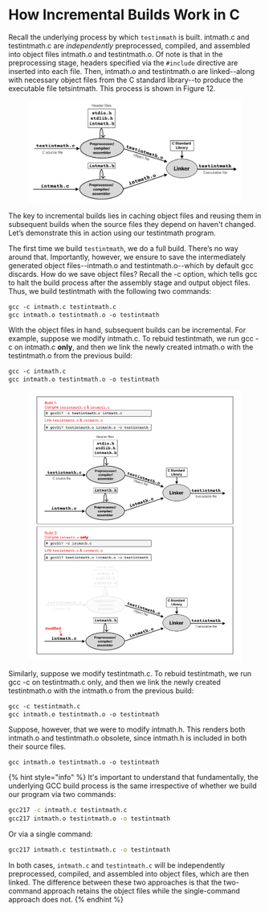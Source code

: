 # How Incremental Builds Work in C

Recall the underlying process by which `testinmath` is built. intmath.c and testintmath.c are _independently_ preprocessed, compiled, and assembled into object files intmath.o and testintmath.o. Of note is that in the preprocessing stage, headers specified via the `#include` directive are inserted into each file. Then, intmath.o and testintmath.o are linked--along with necessary object files from the C standard library--to produce the executable file tetsintmath. This process is shown in Figure 12.&#x20;

<figure><img src="../.gitbook/assets/Frame 31 (2).png" alt=""><figcaption></figcaption></figure>

The key to incremental builds lies in caching object files and reusing them in subsequent builds when the source files they depend on haven't changed. Let’s demonstrate this in action using our testintmath program.&#x20;

The first time we build `testintmath`, we do a full build. There’s no way around that. Importantly, however, we ensure to save the intermediately generated object files--intmath.o and testintmath.o--which by default gcc discards. How do we save object files? Recall the -c option, which tells gcc to halt the build process after the assembly stage and output object files. Thus, we build testintmath with the following two commands:

```
gcc -c intmath.c testintmath.c
gcc intmath.o testintmath.o -o testintmath
```

With the object files in hand, subsequent builds can be incremental. For example, suppose we modify intmath.c. To rebuid testintmath, we run gcc -c on intmath.c **only**, and then we link the newly created intmath.o with the testintmath.o from the previous build:&#x20;

```
gcc -c intmath.c
gcc intmath.o testintmath.o -o testintmath
```

<figure><img src="../.gitbook/assets/Frame 31 (4).png" alt=""><figcaption></figcaption></figure>

Similarly, suppose we modify testintmath.c. To rebuid testintmath, we run gcc -c on testintmath.c only, and then we link the newly created testintmath.o with the intmath.o from the previous build:&#x20;

```
gcc -c testintmath.c
gcc intmath.o testintmath.o -o testintmath
```

Suppose, however, that we were to modify intmath.h. This renders both intmath.o and testintmath.o obsolete, since intmath.h is included in both their source files.&#x20;

```
gcc intmath.o testintmath.o -o testintmath
```

{% hint style="info" %}
It's important to understand that fundamentally, the underlying GCC build process is the same irrespective of whether we build our program via two commands:

```bash
gcc217 -c intmath.c testintmath.c
gcc217 intmath.o testintmath.o -o testintmath
```

Or via a single command:

```bash
gcc217 intmath.c testintmath.c -o testintmath
```

In both cases, `intmath.c` and `testintmath.c` will be independently preprocessed, compiled, and assembled into object files, which are then linked. The difference between these two approaches is that the two-command approach retains the object files while the single-command approach does not.
{% endhint %}
